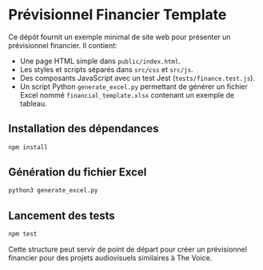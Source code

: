 # Prévisionnel Financier Template

Ce dépôt fournit un exemple minimal de site web pour présenter un prévisionnel financier.
Il contient:

- Une page HTML simple dans `public/index.html`.
- Les styles et scripts séparés dans `src/css` et `src/js`.
- Des composants JavaScript avec un test Jest (`tests/finance.test.js`).
- Un script Python `generate_excel.py` permettant de générer un fichier Excel
  nommé `financial_template.xlsx` contenant un exemple de tableau.

## Installation des dépendances

```bash
npm install
```

## Génération du fichier Excel

```bash
python3 generate_excel.py
```

## Lancement des tests

```bash
npm test
```

Cette structure peut servir de point de départ pour créer un prévisionnel
financier pour des projets audiovisuels similaires à The Voice.
